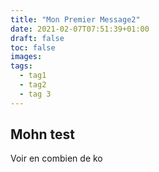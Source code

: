 ```yaml
---
title: "Mon Premier Message2"
date: 2021-02-07T07:51:39+01:00
draft: false
toc: false
images:
tags:
  - tag1
  - tag2
  - tag 3
---
```


## Mohn test

Voir en combien de ko 

